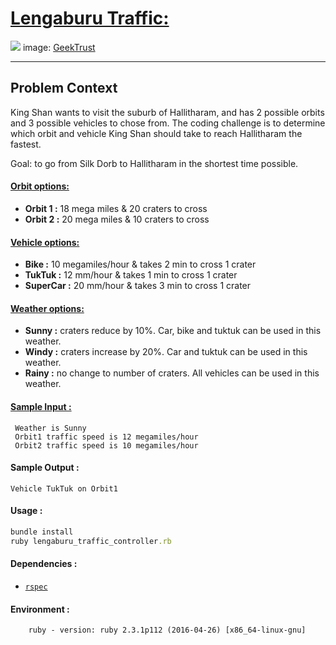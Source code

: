 # [Lengaburu Traffic:](https://www.geektrust.in/coding-problem/backend/traffic)
![](https://www.geektrust.in/assets/images/problem-set3-1-popup.jpg)
image: [GeekTrust](www.geektrust.in)
- - -
## Problem Context
King Shan wants to visit the suburb of Hallitharam, and has 2 possible orbits and 3 possible vehicles to chose from. The coding challenge is to determine which orbit and vehicle King Shan should take to reach Hallitharam the fastest.

Goal: to go from Silk Dorb to Hallitharam in the shortest time possible.

#### [Orbit options:](https://github.com/deoxilix/LengaburuTraffic/models/orbit.rb)
+ **Orbit 1 :** 18 mega miles & 20 craters to cross
+ **Orbit 2 :** 20 mega miles & 10 craters to cross
#### [Vehicle options:](https://github.com/deoxilix/LengaburuTraffic/models/vehicle.rb)
+ **Bike :** 10 megamiles/hour & takes 2 min to cross 1 crater
+ **TukTuk :** 12 mm/hour & takes 1 min to cross 1 crater
+ **SuperCar :** 20 mm/hour & takes 3 min to cross 1 crater
#### [Weather options:](https://github.com/deoxilix/LengaburuTraffic/models/weather.rb)
+ **Sunny :** craters reduce by 10%. Car, bike and tuktuk can be used in this weather.
+ **Windy :** craters increase by 20%. Car and tuktuk can be used in this weather.
+ **Rainy :**  no change to number of craters. All vehicles can be used in this weather.

#### [Sample Input :](https://github.com/deoxilix/LengaburuTraffic/input.txt)
```
 Weather is Sunny
 Orbit1 traffic speed is 12 megamiles/hour
 Orbit2 traffic speed is 10 megamiles/hour
```

#### Sample Output :
```
Vehicle TukTuk on Orbit1
```

#### Usage :
```ruby
bundle install
ruby lengaburu_traffic_controller.rb
```

#### Dependencies :
+ [`rspec`](https://github.com/rspec/rspec)

#### Environment :
```
    ruby - version: ruby 2.3.1p112 (2016-04-26) [x86_64-linux-gnu]
```
